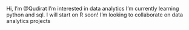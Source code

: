  Hi, I’m @Qudirat
 I’m interested in data analytics
 I’m currently learning python and sql. I will start on R soon!
 I’m looking to collaborate on data analytics projects


<!---
Qudirat/Qudirat is a ✨ special ✨ repository because its `README.md` (this file) appears on your GitHub profile.
You can click the Preview link to take a look at your changes.
--->
